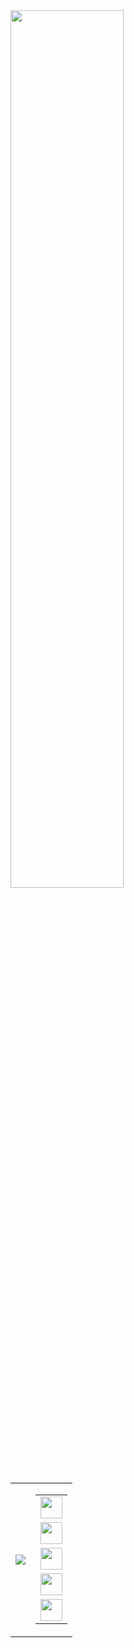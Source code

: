 <div>
    <img width="60%" src="https://github-readme-stats.vercel.app/api?username=arakakiv&show_icons=true&theme=gotham" />
    <div"width="40%" display="inline_block">
        <table border="0px">
            <tr>
                <td>
                    <img src="https://github-readme-stats.vercel.app/api/top-langs/?username=arakakiv&theme=gotham&layout=compact" />
                </td>
                <td>
                    <table>
                        <tr>
                            <td>
                                <img align="center" src="https://cdn.jsdelivr.net/gh/devicons/devicon/icons/csharp/csharp-original.svg" width="35em" />
                            </td>
                        </tr>                                                                                                                   
                        <tr>
                            <td>
                                <img align="center" src="https://cdn.jsdelivr.net/gh/devicons/devicon/icons/angularjs/angularjs-original.svg" width="35em" />
                            </td>
                        </tr>                                                                                                                          
                        <tr>
                            <td>
                                <img align="center" src="https://cdn.jsdelivr.net/gh/devicons/devicon/icons/typescript/typescript-original.svg" width="35em" />
                            </td>
                        </tr>                                                                                                                         
                        <tr>
                            <td>
                                <img align="center" src="https://cdn.jsdelivr.net/gh/devicons/devicon/icons/javascript/javascript-original.svg" width="35em" />
                            </td>
                        </tr>                                                                                                                       
                        <tr>
                            <td>
                                <img align="center" src="https://cdn.jsdelivr.net/gh/devicons/devicon/icons/angularjs/angularjs-original.svg" width="35em" />
                            </td>
                        </tr>
                    </table>
                </td>
            </tr>
        </table>
    </div>
</div>
